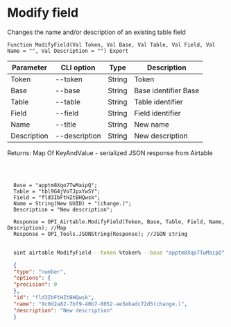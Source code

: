 ﻿---
sidebar_position: 2
---

# Modify field
 Changes the name and/or description of an existing table field



`Function ModifyField(Val Token, Val Base, Val Table, Val Field, Val Name = "", Val Description = "") Export`

  | Parameter | CLI option | Type | Description |
  |-|-|-|-|
  | Token | --token | String | Token |
  | Base | --base | String | Base identifier Base |
  | Table | --table | String | Table identifier |
  | Field | --field | String | Field identifier |
  | Name | --title | String | New name |
  | Description | --description | String | New description |

  
  Returns:  Map Of KeyAndValue - serialized JSON response from Airtable

<br/>




```bsl title="Code example"
  
  Base = "apptm8Xqo7TwMaipQ";
  Table = "tbl9G4jVoTJpxYwSY";
  Field = "fld3IbFtHZtBHQwsk";
  Name = String(New UUID) + "(change.)";
  Description = "New description";
  
  Response = OPI_Airtable.ModifyField(Token, Base, Table, Field, Name, Description); //Map
  Response = OPI_Tools.JSONString(Response); //JSON string
```



```sh title="CLI command example"
    
  oint airtable ModifyField --token %token% --base "apptm8Xqo7TwMaipQ" --table "tbl9G4jVoTJpxYwSY" --field "fld3IbFtHZtBHQwsk" --title %title% --description %description%

```

```json title="Result"
  {
  "type": "number",
  "options": {
  "precision": 0
  },
  "id": "fld3IbFtHZtBHQwsk",
  "name": "9c0d2a82-7bf9-40b7-8052-ae3ebadc72d5(change.)",
  "description": "New description"
  }

```
